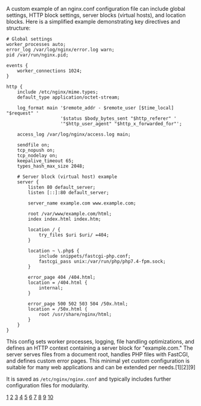 A custom example of an nginx.conf configuration file can include global settings, HTTP block settings, server blocks (virtual
hosts), and location blocks. Here is a simplified example demonstrating key directives and structure:

```
# Global settings
worker_processes auto;
error_log /var/log/nginx/error.log warn;
pid /var/run/nginx.pid;

events {
    worker_connections 1024;
}

http {
    include /etc/nginx/mime.types;
    default_type application/octet-stream;

    log_format main '$remote_addr - $remote_user [$time_local] "$request" '
                    '$status $body_bytes_sent "$http_referer" '
                    '"$http_user_agent" "$http_x_forwarded_for"';

    access_log /var/log/nginx/access.log main;

    sendfile on;
    tcp_nopush on;
    tcp_nodelay on;
    keepalive_timeout 65;
    types_hash_max_size 2048;

    # Server block (virtual host) example
    server {
        listen 80 default_server;
        listen [::]:80 default_server;

        server_name example.com www.example.com;

        root /var/www/example.com/html;
        index index.html index.htm;

        location / {
            try_files $uri $uri/ =404;
        }

        location ~ \.php$ {
            include snippets/fastcgi-php.conf;
            fastcgi_pass unix:/var/run/php/php7.4-fpm.sock;
        }

        error_page 404 /404.html;
        location = /404.html {
            internal;
        }

        error_page 500 502 503 504 /50x.html;
        location = /50x.html {
            root /usr/share/nginx/html;
        }
    }
}
```

This config sets worker processes, logging, file handling optimizations, and defines an HTTP context containing a server
block for "example.com." The server serves files from a document root, handles PHP files with FastCGI, and defines custom
error pages. This minimal yet custom configuration is suitable for many web applications and can be extended per
needs.[1][2][9]

It is saved as `/etc/nginx/nginx.conf` and typically includes further configuration files for modularity.

[1](https://nginx.org/en/docs/beginners_guide.html) [2](https://www.solo.io/topics/nginx/nginx-configuration)
[3](https://github.com/NginxProxyManager/nginx-proxy-manager/issues/172)
[4](https://docs.nginx.com/nginx/admin-guide/basic-functionality/managing-configuration-files/)
[5](https://www.andrewhoog.com/posts/how-to-customize-nginx-config-in-a-docker-image/)
[6](https://docs.nginx.com/nginx-ingress-controller/configuration/configuration-examples/)
[7](https://nginxproxymanager.com/advanced-config/) [8](https://www.baeldung.com/linux/nginx-configuration-include-directive)
[9](https://runcloud.io/blog/nginx-config)
[10](https://support.deskpro.com/ar/guides/on-premise-controller/adding-custom-nginx-configuration)
